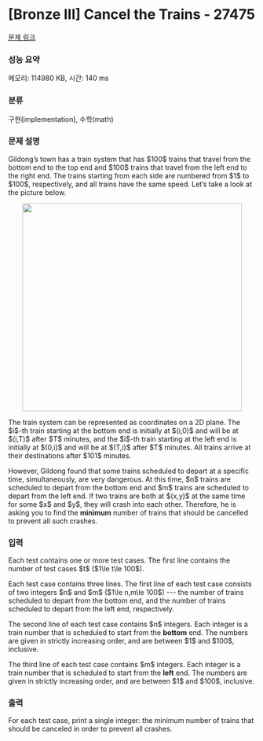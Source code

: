# [Bronze III] Cancel the Trains - 27475 

[문제 링크](https://www.acmicpc.net/problem/27475) 

### 성능 요약

메모리: 114980 KB, 시간: 140 ms

### 분류

구현(implementation), 수학(math)

### 문제 설명

<p>Gildong’s town has a train system that has $100$ trains that travel from the bottom end to the top end and $100$ trains that travel from the left end to the right end. The trains starting from each side are numbered from $1$ to $100$, respectively, and all trains have the same speed. Let’s take a look at the picture below.</p>

<p style="text-align: center;"><img alt="" src="https://upload.acmicpc.net/e66d8b5c-1c9d-46f0-ba78-563e9d4ea7e8/-/preview/" style="width: 447px; height: 423px;"></p>

<p>The train system can be represented as coordinates on a 2D plane. The $i$-th train starting at the bottom end is initially at $(i,0)$ and will be at $(i,T)$ after $T$ minutes, and the $i$-th train starting at the left end is initially at $(0,i)$ and will be at $(T,i)$ after $T$ minutes. All trains arrive at their destinations after $101$ minutes.</p>

<p>However, Gildong found that some trains scheduled to depart at a specific time, simultaneously, are very dangerous. At this time, $n$ trains are scheduled to depart from the bottom end and $m$ trains are scheduled to depart from the left end. If two trains are both at $(x,y)$ at the same time for some $x$ and $y$, they will crash into each other. Therefore, he is asking you to find the <strong>minimum</strong> number of trains that should be cancelled to prevent all such crashes.</p>

### 입력 

 <p>Each test contains one or more test cases. The first line contains the number of test cases $t$ ($1\le t\le 100$).</p>

<p>Each test case contains three lines. The first line of each test case consists of two integers $n$ and $m$ ($1\le n,m\le 100$) --- the number of trains scheduled to depart from the bottom end, and the number of trains scheduled to depart from the left end, respectively.</p>

<p>The second line of each test case contains $n$ integers. Each integer is a train number that is scheduled to start from the <strong>bottom</strong> end. The numbers are given in strictly increasing order, and are between $1$ and $100$, inclusive.</p>

<p>The third line of each test case contains $m$ integers. Each integer is a train number that is scheduled to start from the <strong>left</strong> end. The numbers are given in strictly increasing order, and are between $1$ and $100$, inclusive.</p>

### 출력 

 <p>For each test case, print a single integer: the minimum number of trains that should be canceled in order to prevent all crashes.</p>

